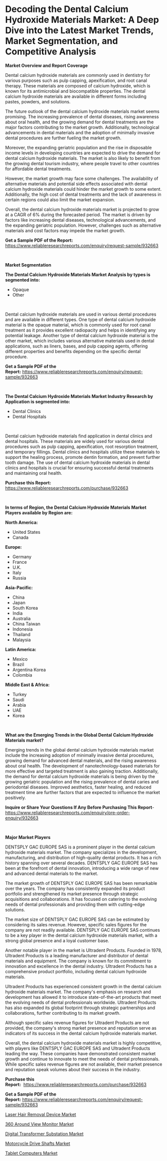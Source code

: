 <p><h1>Decoding the Dental Calcium Hydroxide Materials Market: A Deep Dive into the Latest Market Trends, Market Segmentation, and Competitive Analysis</h1></p><p><strong>Market Overview and Report Coverage</strong></p>
<p><p>Dental calcium hydroxide materials are commonly used in dentistry for various purposes such as pulp capping, apexification, and root canal therapy. These materials are composed of calcium hydroxide, which is known for its antimicrobial and biocompatible properties. The dental calcium hydroxide materials are available in different forms including pastes, powders, and solutions.</p><p>The future outlook of the dental calcium hydroxide materials market seems promising. The increasing prevalence of dental diseases, rising awareness about oral health, and the growing demand for dental treatments are the major factors contributing to the market growth. Additionally, technological advancements in dental materials and the adoption of minimally invasive dental procedures are further fueling the market growth.</p><p>Moreover, the expanding geriatric population and the rise in disposable income levels in developing countries are expected to drive the demand for dental calcium hydroxide materials. The market is also likely to benefit from the growing dental tourism industry, where people travel to other countries for affordable dental treatments.</p><p>However, the market growth may face some challenges. The availability of alternative materials and potential side effects associated with dental calcium hydroxide materials could hinder the market growth to some extent. Additionally, the high cost of dental treatments and the lack of awareness in certain regions could also limit the market expansion.</p><p>Overall, the dental calcium hydroxide materials market is projected to grow at a CAGR of 6% during the forecasted period. The market is driven by factors like increasing dental diseases, technological advancements, and the expanding geriatric population. However, challenges such as alternative materials and cost factors may impede the market growth.</p></p>
<p><strong>Get a Sample PDF of the Report:</strong> <a href="https://www.reliableresearchreports.com/enquiry/request-sample/932663">https://www.reliableresearchreports.com/enquiry/request-sample/932663</a></p>
<p>&nbsp;</p>
<p><strong>Market Segmentation</strong></p>
<p><strong>The Dental Calcium Hydroxide Materials Market Analysis by types is segmented into:</strong></p>
<p><ul><li>Opaque</li><li>Other</li></ul></p>
<p>&nbsp;</p>
<p><p>Dental calcium hydroxide materials are used in various dental procedures and are available in different types. One type of dental calcium hydroxide material is the opaque material, which is commonly used for root canal treatment as it provides excellent radiopacity and helps in identifying any potential leakage. Another type of dental calcium hydroxide material is the other market, which includes various alternative materials used in dental applications, such as liners, bases, and pulp capping agents, offering different properties and benefits depending on the specific dental procedure.</p></p>
<p><strong>Get a Sample PDF of the Report:</strong>&nbsp;<a href="https://www.reliableresearchreports.com/enquiry/request-sample/932663">https://www.reliableresearchreports.com/enquiry/request-sample/932663</a></p>
<p>&nbsp;</p>
<p><strong>The Dental Calcium Hydroxide Materials Market Industry Research by Application is segmented into:</strong></p>
<p><ul><li>Dental Clinics</li><li>Dental Hospitals</li></ul></p>
<p>&nbsp;</p>
<p><p>Dental calcium hydroxide materials find application in dental clinics and dental hospitals. These materials are widely used for various dental procedures such as pulp capping, apexification, root resorption treatment, and temporary fillings. Dental clinics and hospitals utilize these materials to support the healing process, promote dentin formation, and prevent further tooth damage. The use of dental calcium hydroxide materials in dental clinics and hospitals is crucial for ensuring successful dental treatments and maintaining oral health.</p></p>
<p><strong>Purchase this Report:</strong>&nbsp; <a href="https://www.reliableresearchreports.com/purchase/932663">https://www.reliableresearchreports.com/purchase/932663</a></p>
<p>&nbsp;</p>
<p><strong>In terms of Region, the Dental Calcium Hydroxide Materials Market Players available by Region are:</strong></p>
<p>
    <p> <strong> North America: </strong>
        <ul>
            <li>United States</li>
            <li>Canada</li>
        </ul>
        </p> 
    <p> <strong> Europe: </strong>
        <ul>
            <li>Germany</li>
            <li>France</li>
            <li>U.K.</li>
            <li>Italy</li>
            <li>Russia</li>
        </ul>
        </p> 
    <p> <strong> Asia-Pacific: </strong>
        <ul>
            <li>China</li>
            <li>Japan</li>
            <li>South Korea</li>
            <li>India</li>
            <li>Australia</li>
            <li>China Taiwan</li>
            <li>Indonesia</li>
            <li>Thailand</li>
            <li>Malaysia</li>
        </ul>
        </p> 
    <p> <strong> Latin America: </strong>
        <ul>
            <li>Mexico</li>
            <li>Brazil</li>
            <li>Argentina Korea</li>
            <li>Colombia</li>
        </ul>
        </p> 
    <p> <strong> Middle East & Africa: </strong>
        <ul>
            <li>Turkey</li>
            <li>Saudi</li>
            <li>Arabia</li>
            <li>UAE</li>
            <li>Korea</li>
        </ul>
    </p>
    </p>
<p>&nbsp;</p>
<p><strong>What are the Emerging Trends in the Global Dental Calcium Hydroxide Materials market?</strong></p>
<p><p>Emerging trends in the global dental calcium hydroxide materials market include the increasing adoption of minimally invasive dental procedures, growing demand for advanced dental materials, and the rising awareness about oral health. The development of nanotechnology-based materials for more effective and targeted treatment is also gaining traction. Additionally, the demand for dental calcium hydroxide materials is being driven by the growing geriatric population and the rising prevalence of dental caries and periodontal diseases. Improved aesthetics, faster healing, and reduced treatment time are further factors that are expected to influence the market positively.</p></p>
<p><strong>Inquire or Share Your Questions If Any Before Purchasing This Report</strong>- <a href="https://www.reliableresearchreports.com/enquiry/pre-order-enquiry/932663">https://www.reliableresearchreports.com/enquiry/pre-order-enquiry/932663</a></p>
<p>&nbsp;</p>
<p><strong>Major Market Players</strong></p>
<p><p>DENTSPLY GAC EUROPE SAS is a prominent player in the dental calcium hydroxide materials market. The company specializes in the development, manufacturing, and distribution of high-quality dental products. It has a rich history spanning over several decades. DENTSPLY GAC EUROPE SAS has been at the forefront of dental innovation, introducing a wide range of new and advanced dental materials to the market.</p><p>The market growth of DENTSPLY GAC EUROPE SAS has been remarkable over the years. The company has consistently expanded its product portfolio and strengthened its market presence through strategic acquisitions and collaborations. It has focused on catering to the evolving needs of dental professionals and providing them with cutting-edge solutions.</p><p>The market size of DENTSPLY GAC EUROPE SAS can be estimated by considering its sales revenue. However, specific sales figures for the company are not readily available. DENTSPLY GAC EUROPE SAS continues to be a key player in the dental calcium hydroxide materials market, with a strong global presence and a loyal customer base.</p><p>Another notable player in the market is Ultradent Products. Founded in 1978, Ultradent Products is a leading manufacturer and distributor of dental materials and equipment. The company is known for its commitment to innovation and excellence in the dental industry. Ultradent Products has a comprehensive product portfolio, including dental calcium hydroxide materials.</p><p>Ultradent Products has experienced consistent growth in the dental calcium hydroxide materials market. The company's emphasis on research and development has allowed it to introduce state-of-the-art products that meet the evolving needs of dental professionals worldwide. Ultradent Products has also expanded its global footprint through strategic partnerships and collaborations, further contributing to its market growth.</p><p>Although specific sales revenue figures for Ultradent Products are not provided, the company's strong market presence and reputation serve as indicators of its success in the dental calcium hydroxide materials market.</p><p>Overall, the dental calcium hydroxide materials market is highly competitive, with players like DENTSPLY GAC EUROPE SAS and Ultradent Products leading the way. These companies have demonstrated consistent market growth and continue to innovate to meet the needs of dental professionals. While specific sales revenue figures are not available, their market presence and reputation speak volumes about their success in the industry.</p></p>
<p><strong>Purchase this Report:</strong>&nbsp;&nbsp;<a href="https://www.reliableresearchreports.com/purchase/932663">https://www.reliableresearchreports.com/purchase/932663</a></p>
<p></p>
<p><strong>Get a Sample PDF of the Report:</strong>&nbsp;<a href="https://www.reliableresearchreports.com/enquiry/request-sample/932663">https://www.reliableresearchreports.com/enquiry/request-sample/932663</a></p>
<p><p><a href="https://www.reportprime.com/laser-hair-removal-device-r7984">Laser Hair Removal Device Market</a></p><p><a href="https://www.linkedin.com/pulse/360-around-view-monitor-market-size-growth-forecast-w9syc/">360 Around View Monitor Market</a></p><p><a href="https://issuu.com/reportprime-2/docs/digital-transformer-substation-market-size-2030.pp?fr=xKAE9_zU1NQ">Digital Transformer Substation Market</a></p><p><a href="https://www.linkedin.com/pulse/motorcycle-drive-shafts-market-size-share-amp-trends-analysis-zonge/">Motorcycle Drive Shafts Market</a></p><p><a href="https://www.reportprime.com/tablet-computers-r1304">Tablet Computers Market</a></p></p>